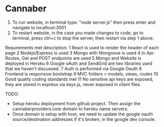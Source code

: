 # Cannaber

1) To run website, in terminal type: "node server.js" then press enter and navigate to localhost:3001
2) To restart website, in the case you made changes to code, go to terminal, press ctrl+c to stop the server, then restart via step 1 above.

Requirements met description:
1 React is used to render the header of each page
2 Nodejs/Express is used
3 Mongo with Mongoose is used
4 In Api-Routes, Get and POST endpoints are used
5 Mongo and Website is deployed in Heroku
6 Google oAuth and SendGrid are two libraries used that we haven't discussed.
7 Auth is performed via Google Oauth
8 Frontend is responsive bootstrap
9 MVC folders > models, views, routes
10 Good quality coding standards met
11 No sensitive api keys are exposed, they are stored in express via keys.js, never exposed in client files.

TODO:
- Setup heroku deployment from github project.  Then assign the cannaberproviders.com domain to heroku name servers.
- Once domain is setup with host, we need to update the google oauth source/destination addresses if it's broken, in the google dev console.